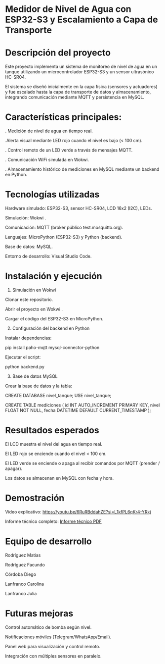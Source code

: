 # Medidor de Nivel de Agua con ESP32-S3 y Escalamiento a Capa de Transporte

 # Descripción del proyecto

Este proyecto implementa un sistema de monitoreo de nivel de agua en un tanque utilizando un microcontrolador ESP32-S3 y un sensor ultrasónico HC-SR04.

El sistema se diseñó inicialmente en la capa física (sensores y actuadores) y fue escalado hasta la capa de transporte de datos y almacenamiento, integrando comunicación mediante MQTT y persistencia en MySQL.

# Características principales:

. Medición de nivel de agua en tiempo real.

 .Alerta visual mediante LED rojo cuando el nivel es bajo (< 100 cm).

. Control remoto de un LED verde a través de mensajes MQTT.

. Comunicación WiFi simulada en Wokwi.

. Almacenamiento histórico de mediciones en MySQL mediante un backend en Python.

# Tecnologías utilizadas

Hardware simulado: ESP32-S3, sensor HC-SR04, LCD 16x2 (I2C), LEDs.

Simulación: Wokwi
.

Comunicación: MQTT (broker público test.mosquitto.org).

Lenguajes: MicroPython (ESP32-S3) y Python (backend).

Base de datos: MySQL.

Entorno de desarrollo: Visual Studio Code.


# Instalación y ejecución

1. Simulación en Wokwi

Clonar este repositorio.

Abrir el proyecto en Wokwi
.

Cargar el código del ESP32-S3 en MicroPython.

2. Configuración del backend en Python

Instalar dependencias:

pip install paho-mqtt mysql-connector-python


Ejecutar el script:

python backend.py

3. Base de datos MySQL

Crear la base de datos y la tabla:

CREATE DATABASE nivel_tanque;
USE nivel_tanque;

CREATE TABLE mediciones (
    id INT AUTO_INCREMENT PRIMARY KEY,
    nivel FLOAT NOT NULL,
    fecha DATETIME DEFAULT CURRENT_TIMESTAMP
);

 # Resultados esperados

El LCD muestra el nivel del agua en tiempo real.

El LED rojo se enciende cuando el nivel < 100 cm.

El LED verde se enciende o apaga al recibir comandos por MQTT (prender / apagar).

Los datos se almacenan en MySQL con fecha y hora.

# Demostración

Video explicativo: https://youtu.be/6RuRBddahZE?si=L1kfPL6qKr4-YRkj

Informe técnico completo: [Informe técnico PDF](./documentacion/InformeTecnico.pdf)

# Equipo de desarrollo

Rodríguez Matías

Rodríguez Facundo

Córdoba Diego

Lanfranco Carolina

Lanfranco Julia

 # Futuras mejoras

Control automático de bomba según nivel.

Notificaciones móviles (Telegram/WhatsApp/Email).

Panel web para visualización y control remoto.

Integración con múltiples sensores en paralelo.
